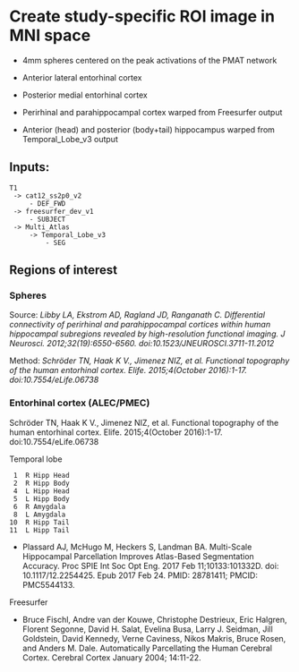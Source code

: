 # Create study-specific ROI image in MNI space

- 4mm spheres centered on the peak activations of the PMAT network

- Anterior lateral entorhinal cortex

- Posterior medial entorhinal cortex

- Perirhinal and parahippocampal cortex warped from Freesurfer output

- Anterior (head) and posterior (body+tail) hippocampus warped from Temporal_Lobe_v3 output



## Inputs:

    T1
	 -> cat12_ss2p0_v2
	     - DEF_FWD
	 -> freesurfer_dev_v1
	     - SUBJECT
     -> Multi_Atlas
         -> Temporal_Lobe_v3
		     - SEG



## Regions of interest

### Spheres

Source: _Libby LA, Ekstrom AD, Ragland JD, Ranganath C. Differential connectivity of perirhinal and parahippocampal cortices within human hippocampal subregions revealed by high-resolution functional imaging. J Neurosci. 2012;32(19):6550-6560. doi:10.1523/JNEUROSCI.3711-11.2012_

Method: _Schröder TN, Haak K V., Jimenez NIZ, et al. Functional topography of the human entorhinal cortex. Elife. 2015;4(October 2016):1-17. doi:10.7554/eLife.06738_
 

### Entorhinal cortex (ALEC/PMEC)

Schröder TN, Haak K V., Jimenez NIZ, et al. Functional topography of the human entorhinal cortex. Elife. 2015;4(October 2016):1-17. doi:10.7554/eLife.06738


Temporal lobe

     1  R Hipp Head
	 2  R Hipp Body
	 4  L Hipp Head
     5  L Hipp Body
     6  R Amygdala
	 8  L Amygdala
	10  R Hipp Tail
	11  L Hipp Tail 

- Plassard AJ, McHugo M, Heckers S, Landman BA. Multi-Scale Hippocampal Parcellation Improves Atlas-Based Segmentation Accuracy. Proc SPIE Int Soc Opt Eng. 2017 Feb 11;10133:101332D. doi: 10.1117/12.2254425. Epub 2017 Feb 24. PMID: 28781411; PMCID: PMC5544133.


Freesurfer

- Bruce Fischl, Andre van der Kouwe, Christophe Destrieux, Eric Halgren, Florent Segonne, David H. Salat, Evelina Busa, Larry J. Seidman, Jill Goldstein, David Kennedy, Verne Caviness, Nikos Makris, Bruce Rosen, and Anders M. Dale. Automatically Parcellating the Human Cerebral Cortex. Cerebral Cortex January 2004; 14:11-22.


